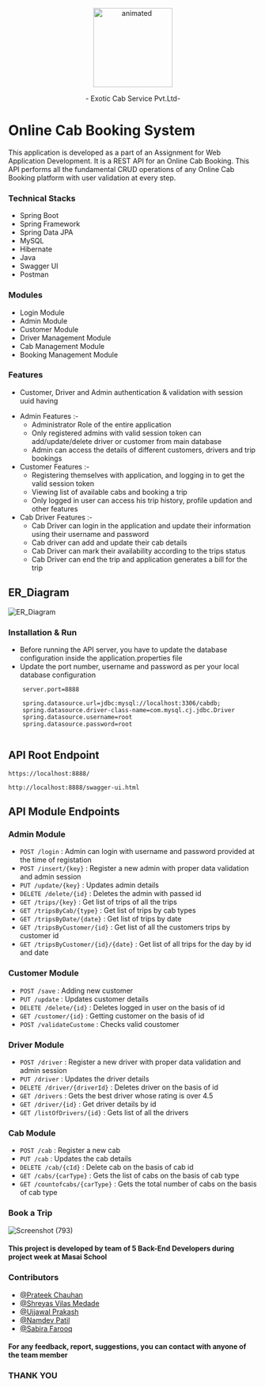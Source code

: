 <p align="center">
  <img src="https://user-images.githubusercontent.com/104069112/201516383-6939ff92-784d-4683-b623-ec20d7d7fad7.gif" width="160" alt="animated" />
</p>
          
 <p align="center">              
- Exotic Cab Service Pvt.Ltd-
  <p/>
  
 #  Online Cab Booking System
This application is developed as a part of an Assignment for Web Application Development. It is a REST API for an Online Cab Booking. This API performs all the fundamental CRUD operations of any Online Cab Booking platform with user validation at every step.




### Technical Stacks

- Spring Boot 
- Spring Framework
- Spring Data JPA 
- MySQL 
- Hibernate
- Java
- Swagger UI
- Postman


### Modules
-  Login Module
-	Admin Module
-	Customer Module
-	Driver Management Module
-	Cab Management Module
-	Booking Management Module

### Features
- Customer, Driver and Admin authentication & validation with session uuid having
* Admin Features :-
    * Administrator Role of the entire application
    * Only registered admins with valid session token can add/update/delete driver or customer from main database
    * Admin can access the details of different customers, drivers and trip bookings
* Customer Features :-
    * Registering themselves with application, and logging in to get the valid session token
    * Viewing list of available cabs and booking a trip
    * Only logged in user can access his trip history, profile updation and other features    
* Cab Driver Features :-
    * Cab Driver can login in the application and update their information using their username and password
    * Cab driver can add and update their cab details
    * Cab Driver can mark their availability according to the trips status
    * Cab Driver can end the trip and application generates a bill for the trip

##   ER_Diagram                                            
![ER_Diagram](https://user-images.githubusercontent.com/104069112/201485913-289d5d89-fe19-4123-8852-6f0773aa9637.png)

### Installation & Run
- Before running the API server, you have to update the database configuration inside the application.properties file
- Update the port number, username and password as per your local database configuration
````
    server.port=8888

    spring.datasource.url=jdbc:mysql://localhost:3306/cabdb;
    spring.datasource.driver-class-name=com.mysql.cj.jdbc.Driver
    spring.datasource.username=root
    spring.datasource.password=root
    
````
## API Root Endpoint

`https://localhost:8888/`

`http://localhost:8888/swagger-ui.html`


## API Module Endpoints

### Admin Module

* `POST /login` : Admin can login with username  and password provided at the time of registation
* `POST /insert/{key}` : Register a new admin with proper data validation and admin session
* `PUT /update/{key}` : Updates admin details
* `DELETE /delete/{id}` : Deletes the admin with passed id
* `GET /trips/{key}` : Get list of trips of all the trips
* `GET /tripsByCab/{type}` : Get list of trips by cab types
* `GET /tripsByDate/{date}` : Get list of trips by date
* `GET /tripsByCustomer/{id}` : Get list of all the customers trips by customer id
* `GET /tripsByCustomer/{id}/{date}` : Get list of all trips for the day by id and date


### Customer Module


* `POST /save` : Adding new customer
* `PUT /update` : Updates customer details 
* `DELETE /delete/{id}` : Deletes logged in user on the basis of id
* `GET /customer/{id}` : Getting customer on the basis of id
* `POST /validateCustome` : Checks valid coustomer


### Driver Module

* `POST /driver` : Register a new driver with proper data validation and admin session
* `PUT /driver` : Updates the driver details
* `DELETE /driver/{driverId}` : Deletes driver on the basis of id
* `GET /drivers` : Gets the best driver whose rating is over 4.5
* `GET /driver/{id}` : Get driver details by id
* `GET /listOfDrivers/{id}` : Gets list of all the drivers

### Cab Module

* `POST /cab` : Register a new cab 
* `PUT /cab` : Updates the cab details
* `DELETE /cab/{cId}` : Delete cab on the basis of cab id
* `GET /cabs/{carType}` : Gets the list of cabs on the basis of cab type
* `GET /countofcabs/{carType}` : Gets the total number of cabs on the basis of cab type

### Book a Trip


![Screenshot (793)](https://user-images.githubusercontent.com/104069112/201608930-22b7f222-9723-40a2-b3dc-c76b4a95e542.png)


#### This project is developed by team of 5 Back-End Developers during project week at Masai School
### Contributors

- [@Prateek Chauhan](https://github.com/PRA3EEK)
- [@Shreyas Vilas Medade](https://github.com/medadeshreyas)
- [@Ujjawal Prakash](https://github.com/ujjawalyt)
- [@Namdev Patil](https://github.com/namdevmanoharpatil)
- [@Sabira Farooq](https://github.com/Sab01123)
#### For any feedback, report, suggestions, you can contact with anyone of the team member
### THANK YOU
